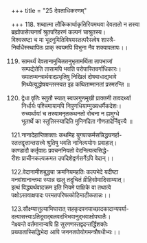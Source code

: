 +++
title = "25 देवताधिकरणम्"

+++
118. शब्दात्मा लौकिकार्थाकृतिरियमथवा देवतातो न तस्या  
ब्रह्मोपासेत्यनार्षं श्रुतपरिहरणं कल्पनं चाश्रुतस्य।  
विश्वस्रष्टा च मा भूदनुमितिविषयस्तत्परैस्त्वेष शास्त्रै-  
निर्बाधैस्स्थापितः प्राक् स्वयमपि विभुना नैव शक्यापलापः।।

119. सामर्थ्यं देवतानामुचिततनुभृतामर्थिता तापभाजां  
सम्पद्येतेति तासामपि भवति परोपास्तिवर्गाधिकारः।  
ख्यातम्मन्त्रार्थवादप्रभृतिषु निखिलं दोषबाधाद्यभावे  
मिथ्येत्युद्धोषयन्तस्स्वत इह कथिताम्मानतां प्रस्मरन्ति ॥

120. द्वेधा वृतिः स्तुतौ स्यात् स्वपरगुणमुखी प्राक्तनी तावदर्थ्या  
निर्धार्यः पश्चिमायामपि निपुणधियाम्मुख्यधर्मैकदेशः।  
रुच्यर्थायां च तस्यामनृतकथनतो रोचना न ह्यमुग्धे  
भूतार्थे का स्तुतिस्स्यादिति मुनिगदिता गौणतादेर्निवृत्त्यै ॥

121.नानादेहाप्तिशक्ताः कथमिह युगपत्कर्मसन्निद्ध्यनर्हा-  
स्तत्तद्वृत्तान्तसत्त्वे श्रुतिषु भवति नानित्ययोगः प्रवाहात्।  
काण्डादौ कर्तृवादः प्रवचननियतो वेदनित्यत्वसिद्धे-  
रीशः प्राचीनकल्पक्रमत उपदिशेद्वर्णसर्गेऽपि वेदान्।।

122.वेदानामीशबुद्ध्या क्रमनियमहतिः कल्पभेदे यदीष्टा  
मन्त्रांशानान्तथा स्यान्न खलु तदुचितं व्रीहिसोमादिसाम्यात्।  
इत्थं विद्ध्यर्थवादक्रम इति नियमे पाक्षिके वा तथात्वे  
पक्षोऽसावाक्षपादः परमतपरिषत्कोटिमाटीकतान्नः।।

123.सौक्ष्म्यात्तुल्याभिघारात् सहकृदपनयाच्छादकादान्यपर्या-  
दत्यासत्त्याऽतिदूराद्बलवदभिभवानुद्भवाक्षोपघातैः।  
नेक्ष्यन्ते वर्तमानान्यपि हि सुरगणस्तद्वदन्तर्द्धिशक्तेः  
प्रख्यातास्सिद्धिभेदा आपि जननतपोयोगमन्त्रौषधीभ्यः।।